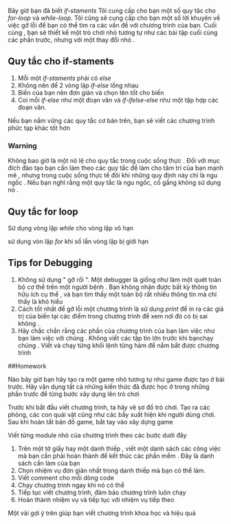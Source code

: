 Bây giờ bạn đã biết *if-staments* Tôi cung cấp cho bạn một số quy tăc cho *for-loop* và *while-loop*. Tôi cũng sẽ cung cấp cho bạn một số lời khuyên về việc gỡ lỗi để bạn có thể tìm ra các vấn đề với chương trình của bạn. Cuối cùng , bạn sẽ thiết kế một trò chơi nhỏ tương tự như các bài tập cuối cùng các phần trước, nhưng với một thay đổi nhỏ .

## Quy tắc cho if-staments

1. Mỗi một *if-staments* phải có *else*
2. Không nên để 2 vòng lặp *if-else* lồng nhau
3. Biến của bạn nên đơn giản và chọn tên tốt cho biến
4. Coi mỗi *if-else* như một đoạn văn và *if-ifelse-else* như một tập hợp các đoạn văn.

Nếu bạn nắm vững các quy tắc cơ bản trên, bạn sẽ viết các chương trình phức tạp khác tốt hơn 

### Warning

Không bao giờ là một nô lệ cho quy tắc trong cuộc sống thực . Đối với mục đích đào tạo bạn cần làm theo các quy tắc để làm cho tâm trí của bạn mạnh mẽ , nhưng trong cuộc sống thực tế đôi khi những quy định này chỉ là ngu ngốc . Nếu bạn nghĩ rằng một quy tắc là ngu ngốc, cố gắng không sử dụng nó .

## Quy tắc for loop

Sử dụng vòng lặp *while* cho vòng lặp vô hạn

sử dụng vòn lặp *for* khi số lần vòng lặp bị giới hạn

## Tips for Debugging

1. Không sử dụng " gỡ rối ". Một debugger là giống như làm một quét toàn bộ cơ thể trên một người bệnh . Bạn không nhận được bất kỳ thông tin hữu ích cụ thể , và bạn tìm thấy một toàn bộ rất nhiều thông tin mà chỉ thấy là khó hiểu 
2. Cách tốt nhất để gỡ lỗi một chương trình là sử dụng *print* để in ra các giá trị của biến tại các điểm trong chương trình để xem nơi đó có bị sai không .
3. Hãy chắc chắn rằng các phần của chương trình của bạn làm việc như bạn làm việc với chúng . Không viết các tập tin lớn trước khi bạnchạy chúng . Viết và chạy từng khối lệnh từng hàm để nắm bắt được chương trình

##Homework

Nào bây giờ bạn hãy tạo ra một game nhỏ tương tự như game được tạo ở bài trước. Hãy vận dụng tất cả những kiến thức đã được học ở trong những phần trước để từng bước xây dụng lên trò chơi

Trước khi bắt đầu viết chương trình, ta hãy vẽ sơ đồ trò chơi. Tạo ra các phòng, các con quái vật cũng như các bẫy xuất hiện khi người dùng chơi. Sau khi hoàn tất bản đồ game, bắt tay vào xây dựng game

Viết từng module nhỏ của chương trình theo các bước dưới đây

1. Trên một tờ giấy hay một danh thiếp , viết một danh sách các công việc mà bạn cần phải hoàn thành để kết thúc các phần mềm . Đây là danh sách cần làm của bạn
2. Chọn nhiệm vụ đơn giản nhất trong danh thiếp mà bạn có thể làm.
3. Viết comment cho mỗi dòng code
4. Chạy chương trình ngay khi nó có thể
5. Tiếp tục viết chương trình, đảm bảo chương trình luôn chạy
6. Hoàn thành nhiệm vụ và tiếp tục với nhiệm vụ tiếp theo

Một vài gợi ý trên giúp bạn viết chương trình khoa học và hiệu quả

